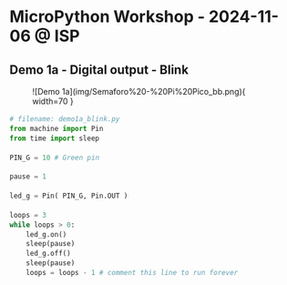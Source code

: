 # MicroPython Workshop - 2024-11-06 @ ISP


## Demo 1a - Digital output - Blink
<figure markdown>
![Demo 1a](img/Semaforo%20-%20Pi%20Pico_bb.png){ width=70 }
</figure>

```Python
# filename: demo1a_blink.py
from machine import Pin
from time import sleep
 
PIN_G = 10 # Green pin

pause = 1

led_g = Pin( PIN_G, Pin.OUT ) 

loops = 3
while loops > 0:
    led_g.on()
    sleep(pause)
    led_g.off()
    sleep(pause)
    loops = loops - 1 # comment this line to run forever
```
